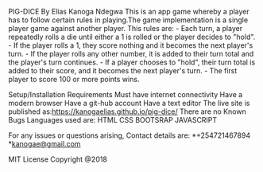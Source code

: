 PIG-DICE
By Elias Kanoga Ndegwa
This is an app game whereby a player has to follow certain rules in playing.The game implementation is a single player game against another  player. This rules are:
               - Each turn, a player repeatedly rolls a die until either a 1 is rolled or the player decides to "hold".
               - If the player rolls a 1, they score nothing and it becomes the next player's turn.
               - If the player rolls any other number, it is added to their turn total and the player's turn continues.
               - If a player chooses to "hold", their turn total is added to their score, and it becomes the next player's turn.
               - The first player to score 100 or more points wins.
               
Setup/Installation Requirements
          Must have internet connectivity
          Have a modern browser
          Have a git-hub account
          Have a text editor
The live site is published as:https://kanogaelias.github.io/pig-dice/
There are no Known Bugs
Languages used are: 
           HTML
           CSS
           BOOTSRAP
           JAVASCRIPT
           
For any issues or questions arising, Contact details are:
*+254721467894 *kanogae@gmail.com

MIT License
Copyright @2018


          
         

